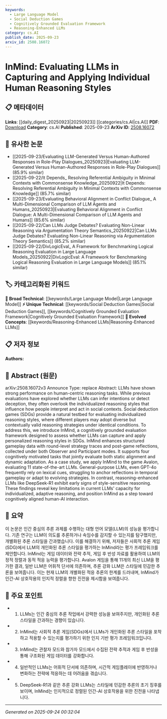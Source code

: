 ```yaml
---
keywords:
  - Large Language Model
  - Social Deduction Games
  - Cognitively Grounded Evaluation Framework
  - Reasoning-Enhanced LLMs
category: cs.AI
publish_date: 2025-09-23
arxiv_id: 2508.16072
---
```


<!-- KEYWORD_LINKING_METADATA:
{
  "processed_timestamp": "2025-09-24T00:32:04.826361",
  "vocabulary_version": "1.0",
  "selected_keywords": [
    "Large Language Model",
    "Social Deduction Games",
    "Cognitively Grounded Evaluation Framework",
    "Reasoning-Enhanced LLMs"
  ],
  "rejected_keywords": [],
  "similarity_scores": {
    "Large Language Model": 0.85,
    "Social Deduction Games": 0.78,
    "Cognitively Grounded Evaluation Framework": 0.82,
    "Reasoning-Enhanced LLMs": 0.79
  },
  "extraction_method": "AI_prompt_based",
  "budget_applied": true,
  "candidates_json": {
    "candidates": [
      {
        "surface": "Large Language Models",
        "canonical": "Large Language Model",
        "aliases": [
          "LLMs"
        ],
        "category": "broad_technical",
        "rationale": "This term is central to the paper's focus on evaluating AI models in reasoning tasks.",
        "novelty_score": 0.3,
        "connectivity_score": 0.9,
        "specificity_score": 0.6,
        "link_intent_score": 0.85
      },
      {
        "surface": "Social Deduction Games",
        "canonical": "Social Deduction Games",
        "aliases": [
          "SDGs"
        ],
        "category": "unique_technical",
        "rationale": "This concept is crucial for understanding the context in which reasoning styles are evaluated.",
        "novelty_score": 0.75,
        "connectivity_score": 0.65,
        "specificity_score": 0.8,
        "link_intent_score": 0.78
      },
      {
        "surface": "Cognitively Grounded Evaluation Framework",
        "canonical": "Cognitively Grounded Evaluation Framework",
        "aliases": [
          "InMind"
        ],
        "category": "unique_technical",
        "rationale": "This framework is a novel approach introduced in the paper for evaluating reasoning styles.",
        "novelty_score": 0.8,
        "connectivity_score": 0.7,
        "specificity_score": 0.85,
        "link_intent_score": 0.82
      },
      {
        "surface": "Reasoning-Enhanced LLMs",
        "canonical": "Reasoning-Enhanced LLMs",
        "aliases": [
          "DeepSeek-R1"
        ],
        "category": "evolved_concepts",
        "rationale": "This represents an advancement in LLMs, focusing on style-sensitive reasoning.",
        "novelty_score": 0.68,
        "connectivity_score": 0.72,
        "specificity_score": 0.78,
        "link_intent_score": 0.79
      }
    ],
    "ban_list_suggestions": [
      "Observer",
      "Participant",
      "Avalon"
    ]
  },
  "decisions": [
    {
      "candidate_surface": "Large Language Models",
      "resolved_canonical": "Large Language Model",
      "decision": "linked",
      "scores": {
        "novelty": 0.3,
        "connectivity": 0.9,
        "specificity": 0.6,
        "link_intent": 0.85
      }
    },
    {
      "candidate_surface": "Social Deduction Games",
      "resolved_canonical": "Social Deduction Games",
      "decision": "linked",
      "scores": {
        "novelty": 0.75,
        "connectivity": 0.65,
        "specificity": 0.8,
        "link_intent": 0.78
      }
    },
    {
      "candidate_surface": "Cognitively Grounded Evaluation Framework",
      "resolved_canonical": "Cognitively Grounded Evaluation Framework",
      "decision": "linked",
      "scores": {
        "novelty": 0.8,
        "connectivity": 0.7,
        "specificity": 0.85,
        "link_intent": 0.82
      }
    },
    {
      "candidate_surface": "Reasoning-Enhanced LLMs",
      "resolved_canonical": "Reasoning-Enhanced LLMs",
      "decision": "linked",
      "scores": {
        "novelty": 0.68,
        "connectivity": 0.72,
        "specificity": 0.78,
        "link_intent": 0.79
      }
    }
  ]
}
-->

# InMind: Evaluating LLMs in Capturing and Applying Individual Human Reasoning Styles

## 📋 메타데이터

**Links**: [[daily_digest_20250923|20250923]] [[categories/cs.AI|cs.AI]]
**PDF**: [Download](https://arxiv.org/pdf/2508.16072.pdf)
**Category**: cs.AI
**Published**: 2025-09-23
**ArXiv ID**: [2508.16072](https://arxiv.org/abs/2508.16072)

## 🔗 유사한 논문
- [[2025-09-23/Evaluating LLM-Generated Versus Human-Authored Responses in Role-Play Dialogues_20250923|Evaluating LLM-Generated Versus Human-Authored Responses in Role-Play Dialogues]] (85.9% similar)
- [[2025-09-22/It Depends_ Resolving Referential Ambiguity in Minimal Contexts with Commonsense Knowledge_20250922|It Depends: Resolving Referential Ambiguity in Minimal Contexts with Commonsense Knowledge]] (85.7% similar)
- [[2025-09-23/Evaluating Behavioral Alignment in Conflict Dialogue_ A Multi-Dimensional Comparison of LLM Agents and Humans_20250923|Evaluating Behavioral Alignment in Conflict Dialogue: A Multi-Dimensional Comparison of LLM Agents and Humans]] (85.6% similar)
- [[2025-09-22/Can LLMs Judge Debates? Evaluating Non-Linear Reasoning via Argumentation Theory Semantics_20250922|Can LLMs Judge Debates? Evaluating Non-Linear Reasoning via Argumentation Theory Semantics]] (85.2% similar)
- [[2025-09-22/DivLogicEval_ A Framework for Benchmarking Logical Reasoning Evaluation in Large Language Models_20250922|DivLogicEval: A Framework for Benchmarking Logical Reasoning Evaluation in Large Language Models]] (85.1% similar)

## 🏷️ 카테고리화된 키워드
**🧠 Broad Technical**: [[keywords/Large Language Model|Large Language Model]]
**⚡ Unique Technical**: [[keywords/Social Deduction Games|Social Deduction Games]], [[keywords/Cognitively Grounded Evaluation Framework|Cognitively Grounded Evaluation Framework]]
**🚀 Evolved Concepts**: [[keywords/Reasoning-Enhanced LLMs|Reasoning-Enhanced LLMs]]

## 📋 저자 정보

**Authors:** 

## 📄 Abstract (원문)

arXiv:2508.16072v3 Announce Type: replace 
Abstract: LLMs have shown strong performance on human-centric reasoning tasks. While previous evaluations have explored whether LLMs can infer intentions or detect deception, they often overlook the individualized reasoning styles that influence how people interpret and act in social contexts. Social deduction games (SDGs) provide a natural testbed for evaluating individualized reasoning styles, where different players may adopt diverse but contextually valid reasoning strategies under identical conditions. To address this, we introduce InMind, a cognitively grounded evaluation framework designed to assess whether LLMs can capture and apply personalized reasoning styles in SDGs. InMind enhances structured gameplay data with round-level strategy traces and post-game reflections, collected under both Observer and Participant modes. It supports four cognitively motivated tasks that jointly evaluate both static alignment and dynamic adaptation. As a case study, we apply InMind to the game Avalon, evaluating 11 state-of-the-art LLMs. General-purpose LLMs, even GPT-4o frequently rely on lexical cues, struggling to anchor reflections in temporal gameplay or adapt to evolving strategies. In contrast, reasoning-enhanced LLMs like DeepSeek-R1 exhibit early signs of style-sensitive reasoning. These findings reveal key limitations in current LLMs' capacity for individualized, adaptive reasoning, and position InMind as a step toward cognitively aligned human-AI interaction.

## 📝 요약

이 논문은 인간 중심의 추론 과제를 수행하는 대형 언어 모델(LLM)의 성능을 평가합니다. 기존 연구는 LLM이 의도를 추론하거나 속임수를 감지할 수 있는지를 탐구했지만, 개별화된 추론 스타일을 간과했습니다. 이를 해결하기 위해, 저자들은 사회적 추론 게임(SDG)에서 LLM의 개인화된 추론 스타일을 평가하는 InMind라는 평가 프레임워크를 제안합니다. InMind는 게임 데이터와 전략 추적, 게임 후 반성 자료를 활용하여 LLM의 정적 정렬과 동적 적응 능력을 평가합니다. Avalon 게임을 통해 11개의 최신 LLM을 평가한 결과, 일반 LLM은 어휘적 단서에 의존하며, 추론 강화 LLM은 스타일에 민감한 추론을 보여줍니다. 이는 현재 LLM의 개별화된 적응 추론의 한계를 드러내며, InMind가 인간-AI 상호작용의 인지적 정렬을 향한 진전을 제시함을 보여줍니다.

## 🎯 주요 포인트

- 1. LLMs는 인간 중심의 추론 작업에서 강력한 성능을 보여주지만, 개인화된 추론 스타일을 간과하는 경향이 있습니다.
- 2. InMind는 사회적 추론 게임(SDGs)에서 LLMs가 개인화된 추론 스타일을 포착하고 적용할 수 있는지를 평가하기 위한 인지 기반 평가 프레임워크입니다.
- 3. InMind는 관찰자 모드와 참가자 모드에서 수집된 전략 추적과 게임 후 반성을 통해 구조화된 게임 데이터를 강화합니다.
- 4. 일반적인 LLMs는 어휘적 단서에 의존하며, 시간적 게임플레이에 반영하거나 변화하는 전략에 적응하는 데 어려움을 겪습니다.
- 5. DeepSeek-R1과 같은 추론 강화 LLMs는 스타일에 민감한 추론의 초기 징후를 보이며, InMind는 인지적으로 정렬된 인간-AI 상호작용을 위한 진전을 나타냅니다.


---

*Generated on 2025-09-24 00:32:04*